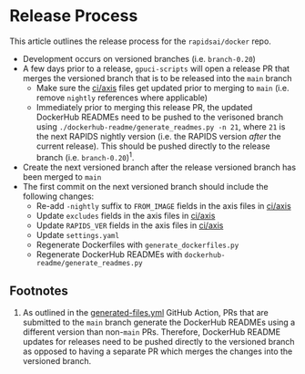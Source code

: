 # Release Process

This article outlines the release process for the `rapidsai/docker` repo.

- Development occurs on versioned branches (i.e. `branch-0.20`)
- A few days prior to a release, `gpuci-scripts` will open a release PR that merges the versioned branch that is to be released into the `main` branch
  - Make sure the [ci/axis](/ci/axis) files get updated prior to merging to `main` (i.e. remove `nightly` references where applicable)
  - Immediately prior to merging this release PR, the updated DockerHub READMEs need to be pushed to the verisoned branch using `./dockerhub-readme/generate_readmes.py -n 21`, where `21` is the next RAPIDS nightly version (i.e. the RAPIDS version _after_ the current release). This should be pushed directly to the release branch (i.e. `branch-0.20`)<sup>1</sup>.
- Create the next versioned branch after the release versioned branch has been merged to `main`
- The first commit on the next versioned branch should include the following changes:
  - Re-add `-nightly` suffix to `FROM_IMAGE` fields in the axis files in [ci/axis](/ci/axis)
  - Update `excludes` fields in the axis files in [ci/axis](/ci/axis)
  - Update `RAPIDS_VER` fields in the axis files in [ci/axis](/ci/axis)
  - Update `settings.yaml`
  - Regenerate Dockerfiles with `generate_dockerfiles.py`
  - Regenerate DockerHub READMEs with `dockerhub-readme/generate_readmes.py`

## Footnotes

1. As outlined in the [generated-files.yml](/.github/workflows/generated-files.yml) GitHub Action, PRs that are submitted to the `main` branch generate the DockerHub READMEs using a different version than non-`main` PRs. Therefore, DockerHub README updates for releases need to be pushed directly to the versioned branch as opposed to having a separate PR which merges the changes into the versioned branch.
